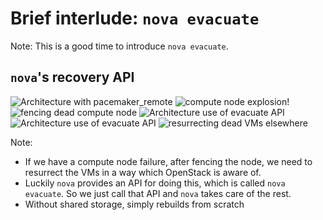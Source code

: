 <!-- .slide: data-state="section-break" id="terminology" data-timing="15" -->
# Brief interlude: `nova evacuate`

Note:
This is a good time to introduce `nova evacuate`.


<!-- .slide: data-state="normal" id="evacuate-architecture" data-menu-title="nova's recovery API" class="architecture" data-timing="30" -->
## `nova`'s recovery API

<div class="architecture">
    <img alt="Architecture with pacemaker_remote"
         class="architecture"
         data-src="images/standard-architecture.svg" />
    <span class="fragment" data-fragment-index="1">
        <img class="fragment fade-out compute-node bang"
             data-fragment-index="2"
             alt="compute node explosion!"
             data-src="images/explosion.svg" />
    </span>
    <img class="fragment fence"
         data-fragment-index="2"
         alt="fencing dead compute node"
         data-src="images/cross.svg" />
    <img alt="Architecture use of evacuate API"
         data-fragment-index="3"
         class="evacuate-api-arrow fragment"
         data-src="images/standard-architecture-evacuate-API-arrow.svg" />
    <img alt="Architecture use of evacuate API"
         data-fragment-index="3"
         class="evacuate-api-arrow fragment"
         data-src="images/standard-architecture-evacuate-API-arrow.svg" />
    <img class="fragment migration"
         data-fragment-index="4"
         alt="resurrecting dead VMs elsewhere"
         data-src="images/migration-arrow.svg" />
</div>

Note:
*   If we have a compute node failure, after fencing the node,
    we need to resurrect the VMs in a way which OpenStack is aware of.
*   Luckily `nova` provides an API for doing this, which is called
    `nova evacuate`.  So we just call that API and `nova` takes care
    of the rest.
*   Without shared storage, simply rebuilds from scratch


<!-- .slide: data-state="normal" id="nova-evacuate" --
## `nova evacuate`

*   API provided by `nova` for initiating recovery of VM
*   http://docs.openstack.org/admin-guide/cli_nova_evacuate.html

```sh
# nova help evacuate
usage: nova evacuate [--password <password>] [--on-shared-storage]
                     <server> [<host>]

Evacuate server from failed host.
```

*   Used by most HA solutions
*   Without shared storage, simply rebuilds from scratch
-->
